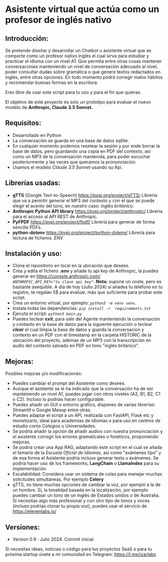 ﻿# Asistente virtual que actúa como un profesor de inglés nativo

## Introducción:
Se pretende diseñar y desarrollar un Chatbot u asistente virtual que se comporte como un profesor nativo Inglés el cual sirva para estudiar y practicar el idioma con un nivel A1. Que permita entre otras cosas mantener conversaciones manteniendo un nivel de conversación adecuado al nivel, poder consultar dudas sobre gramática o  que genere textos redactados en inglés, entre otras opciones. En todo momento podrá corregir malos hábitos y recomendar buenas formas  en la escritura.

Eres libre de usar este script para tu uso y para el fin que quieras.

El objetivo de este proyecto es solo un prototipo para evaluar el nuevo modelo de **Anthropic,  Claude 3.5 Sonnet.**

## Requisitos:

 - Desarrollado en Python
 - La conversación se guarda en una base de datos sqllite. 
 - En cualquier momento podemos resetear la sesión y por ende borrar la base de datos, pero guardando una copia en PDF del contexto, así como un MP3 de la conversación mantenida, para poder escuchar posteriormente y las veces que queramos la pronunciación.
 - Usamos el modelo *Claude 3.5 Sonnet* usando su Api.

## Librerías usadas:

 - **gTTS** (Google Text-to-Speech) https://pypi.org/project/gTTS/ Librería que va a permitir generar el MP3 del  contexto y con el que se puede elegir el acento del tono, en nuestro caso: *inglés británico*.
 - **Anthropic Python API library** https://pypi.org/project/anthropic/ Librería para el acceso al API REST de Anthropic.
 - **PyFPDF** https://pypi.org/project/fpdf/ Librería para generar de forma sencilla PDFs.
 - **python-dotenv** https://pypi.org/project/python-dotenv/ Librería para lectura de ficheros .ENV

## Instalación y uso:

 - Clona el repositorio en local en la ubicación que desees.
 - Crea y edita el fichero **.env** y añade tu api key de Anthropic, la puedes generar en https://console.anthropic.com/  
*`ANTHROPIC_API_KEY="tu clave api key"`*.
**Nota:** supone un coste, pero es bastante asequible. A día de hoy (Julio 2024) si añades tu teléfono en tu registro, te regalan 5$ para evaluar, más que suficiente para probar este script.
 - Crea un entorno virtual, por ejemplo: *`python3 -m venv venv`*.
 - Instala todas las dependencias: *`pip install -r  requirements.txt`*
 - Ejecuta el script: *`python3 main.py`*
 - Puedes teclear ***exit***, para salir del Agente manteniendo la conversación y contexto en la base de datos para la siguiente ejecución o teclear ***clear*** el cual limpia la base de datos y guarda la conversacion y contexto en un PDF con el timestamp en la carpeta HISTORIC de la ubicación del proyecto, ademas de un MP3 con la transcripción en audio del contexto salvado en PDF en tono "inglés británico".

## Mejoras:

Posibles mejoras y/o modificaciones:

 - Puedes cambiar el prompt del Asistente como desees.
 - Aunque el asistente  se le ha indicado que la conversación ha de ser manteniendo un nivel A1, puedes jugar con otros niveles (A2, B1, B2, C1 o C2). Incluso lo podrías hacer configurable.
 - Puedes añadir un GUI o entorno gráfico, dispones de varias librerías:  Streamlit o Google Mesop entre otras.
 - Puedes adaptar el script a un API, realizada con FastAPI, Flask etc y monetizarlo, ideal para academias de idiomas o para uso en centros de estudio como Colegios u Universidades.
 - Se podría añadir la opción de añadir audios con nuestra pronunciación y el asistente corregir los errores gramaticales o fonéticos, proponiendo mejoras.
 - Se podría crear una App  RAG, adaptando este script en el cual se añada el temario de la *Escuela Oficial de Idiomas*, asi como "exámenes tipo" y de esa forma el Asistente podría incluso generar tests u exámenes. Se podría hacer uso de los frameworks, **LangChain** o **LlamaIndex** para su implementación. 
 - Escalabilidad: Considera usar un sistema de colas para manejar muchas solicitudes simultáneas. Por ejemplo **Celery**
- gTTS, no tiene muchas opciones de cambiar la voz, por ejemplo a la de un hombre. Si, la tonalidad basada en la localización, por ejemplo puedes cambiar un tono de un inglés de Estados unidos o de Australia. Si necesitas algo más profesional y con otro tipo de tonos y voces (incluso podrias clonar tu propia voz), puedes usar el servicio de https://elevenlabs.io/
## Versiones:

 - Version 0.9 : Julio 2024. Commit inicial.

Si necesitas ideas, noticias o código para tus proyectos SaaS o para tu próxima startup únete a mi comunidad en Telegram: https://t.me/izarlabs


